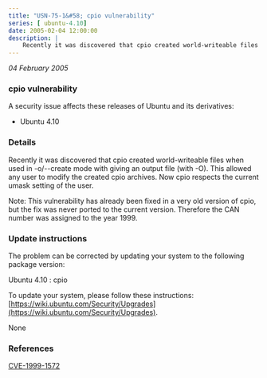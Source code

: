```yaml
---
title: "USN-75-1&#58; cpio vulnerability"
series: [ ubuntu-4.10]
date: 2005-02-04 12:00:00
description: |
    Recently it was discovered that cpio created world-writeable files when used in -o/--create mode with giving an output file (with -O). This allowed any user to modify the created cpio archives. Now cpio respects the current umask setting of the user.
--- 
```

 
 

*04 February 2005*

### cpio vulnerability

A security issue affects these releases of Ubuntu and its derivatives:

* Ubuntu 4.10

### Details

Recently it was discovered that cpio created world-writeable files when used in -o/--create mode with giving an output file (with -O). This allowed any user to modify the created cpio archives. Now cpio respects the current umask setting of the user.

Note: This vulnerability has already been fixed in a very old version of cpio, but the fix was never ported to the current version. Therefore the CAN number was assigned to the year 1999.

### Update instructions

The problem can be corrected by updating your system to the following package version:

Ubuntu 4.10
 : cpio 

To update your system, please follow these instructions: [https://wiki.ubuntu.com/Security/Upgrades](https://wiki.ubuntu.com/Security/Upgrades).

None

### References

 
 [CVE-1999-1572](http://people.ubuntu.com/~ubuntu-security/cve/CVE-1999-1572)
 

